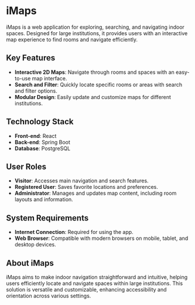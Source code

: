 # iMaps

iMaps is a web application for exploring, searching, and navigating indoor spaces. Designed for large institutions, it provides users with an interactive map experience to find rooms and navigate efficiently.

## Key Features
- **Interactive 2D Maps**: Navigate through rooms and spaces with an easy-to-use map interface.
- **Search and Filter**: Quickly locate specific rooms or areas with search and filter options.
- **Modular Design**: Easily update and customize maps for different institutions.

## Technology Stack
- **Front-end**: React
- **Back-end**: Spring Boot
- **Database**: PostgreSQL

## User Roles
- **Visitor**: Accesses main navigation and search features.
- **Registered User**: Saves favorite locations and preferences.
- **Administrator**: Manages and updates map content, including room layouts and information.

## System Requirements
- **Internet Connection**: Required for using the app.
- **Web Browser**: Compatible with modern browsers on mobile, tablet, and desktop devices.

## About iMaps
iMaps aims to make indoor navigation straightforward and intuitive, helping users efficiently locate and navigate spaces within large institutions. This solution is versatile and customizable, enhancing accessibility and orientation across various settings.
